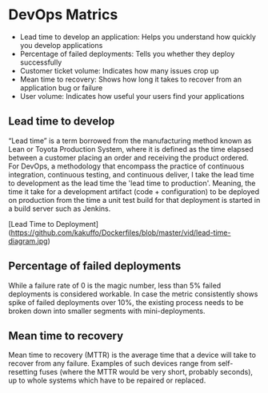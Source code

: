 # DevOps Matrics

* Lead time to develop an application: Helps you understand how quickly you develop applications
* Percentage of failed deployments: Tells you whether they deploy successfully
* Customer ticket volume: Indicates how many issues crop up
* Mean time to recovery: Shows how long it takes to recover from an application bug or failure
* User volume: Indicates how useful your users find your applications

## Lead time to develop
“Lead time” is a term borrowed from the manufacturing method known as Lean or Toyota Production System, where it is 
defined as the time elapsed between a customer placing an order and receiving the product ordered.  For DevOps, a methodology
that encompass the practice of continuous integration, continuous testing, and continuous deliver, I take the lead time
to development as the lead time the 'lead time to production'.  Meaning, the time it take for a development artifact 
(code + configuration) to be deployed on production from the time a unit test build for that deployment is started in 
a build server such as Jenkins.

[Lead Time to Deployment] (https://github.com/kakuffo/Dockerfiles/blob/master/vid/lead-time-diagram.jpg)

## Percentage of failed deployments

While a failure rate of 0 is the magic number, less than 5% failed deployments is considered workable. In case the 
metric consistently shows spike of failed deployments over 10%, the existing process needs to be broken down into 
smaller segments with mini-deployments.


## Mean time to recovery
Mean time to recovery (MTTR) is the average time that a device will take to recover from any failure. Examples of 
such devices range from self-resetting fuses (where the MTTR would be very short, probably seconds), up to whole 
systems which have to be repaired or replaced.